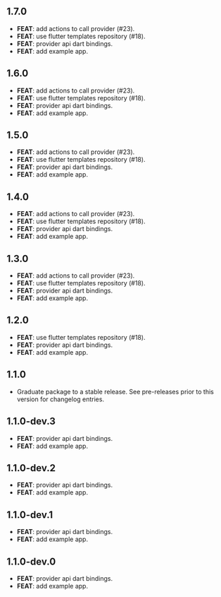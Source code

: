 ## 1.7.0

 - **FEAT**: add actions to call provider (#23).
 - **FEAT**: use flutter templates repository (#18).
 - **FEAT**: provider api dart bindings.
 - **FEAT**: add example app.

## 1.6.0

 - **FEAT**: add actions to call provider (#23).
 - **FEAT**: use flutter templates repository (#18).
 - **FEAT**: provider api dart bindings.
 - **FEAT**: add example app.

## 1.5.0

 - **FEAT**: add actions to call provider (#23).
 - **FEAT**: use flutter templates repository (#18).
 - **FEAT**: provider api dart bindings.
 - **FEAT**: add example app.

## 1.4.0

 - **FEAT**: add actions to call provider (#23).
 - **FEAT**: use flutter templates repository (#18).
 - **FEAT**: provider api dart bindings.
 - **FEAT**: add example app.

## 1.3.0

 - **FEAT**: add actions to call provider (#23).
 - **FEAT**: use flutter templates repository (#18).
 - **FEAT**: provider api dart bindings.
 - **FEAT**: add example app.

## 1.2.0

 - **FEAT**: use flutter templates repository (#18).
 - **FEAT**: provider api dart bindings.
 - **FEAT**: add example app.

## 1.1.0

 - Graduate package to a stable release. See pre-releases prior to this version for changelog entries.

## 1.1.0-dev.3

 - **FEAT**: provider api dart bindings.
 - **FEAT**: add example app.

## 1.1.0-dev.2

 - **FEAT**: provider api dart bindings.
 - **FEAT**: add example app.

## 1.1.0-dev.1

 - **FEAT**: provider api dart bindings.
 - **FEAT**: add example app.

## 1.1.0-dev.0

 - **FEAT**: provider api dart bindings.
 - **FEAT**: add example app.

